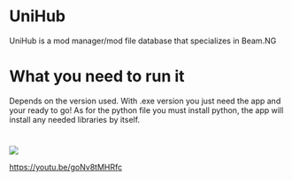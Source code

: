 # UniHub
UniHub is a mod manager/mod file database that specializes in Beam.NG
# What you need to run it
Depends on the version used. With .exe version you just need the app and your ready to go! As for the python file you must install python, the app will install any needed libraries by itself.
#
![](https://media.discordapp.net/attachments/1063256567836852268/1073359925159403550/image.png)

https://youtu.be/goNv8tMHRfc
